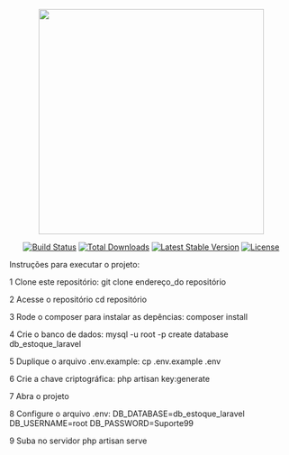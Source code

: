 <p align="center"><img src="https://res.cloudinary.com/dtfbvvkyp/image/upload/v1566331377/laravel-logolockup-cmyk-red.svg" width="400"></p>

<p align="center">
<a href="https://travis-ci.org/laravel/framework"><img src="https://travis-ci.org/laravel/framework.svg" alt="Build Status"></a>
<a href="https://packagist.org/packages/laravel/framework"><img src="https://poser.pugx.org/laravel/framework/d/total.svg" alt="Total Downloads"></a>
<a href="https://packagist.org/packages/laravel/framework"><img src="https://poser.pugx.org/laravel/framework/v/stable.svg" alt="Latest Stable Version"></a>
<a href="https://packagist.org/packages/laravel/framework"><img src="https://poser.pugx.org/laravel/framework/license.svg" alt="License"></a>
</p>

Instruções para executar o projeto:

1 Clone este repositório:
git clone endereço_do repositório

2 Acesse o repositório
cd repositório

3 Rode o composer para instalar as depências:
composer install

4 Crie o banco de dados:
mysql -u root -p
create database db_estoque_laravel

5 Duplique o arquivo .env.example:
cp .env.example .env

6 Crie a chave criptográfica:
php artisan key:generate

7 Abra o projeto

8 Configure o arquivo .env:
DB_DATABASE=db_estoque_laravel
DB_USERNAME=root
DB_PASSWORD=Suporte99

9 Suba no servidor
php artisan serve

